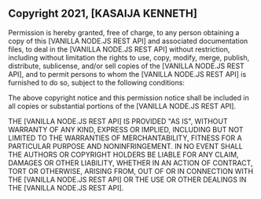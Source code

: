 ## Copyright 2021, [KASAIJA KENNETH]

Permission is hereby granted, free of charge, to any person obtaining a copy of this [VANILLA NODE.JS REST API] and associated documentation files, to deal in the [VANILLA NODE.JS REST API] without restriction, including without limitation the rights to use, copy, modify, merge, publish, distribute, sublicense, and/or sell copies of the [VANILLA NODE.JS REST API], and to permit persons to whom the [VANILLA NODE.JS REST API] is furnished to do so, subject to the following conditions:

The above copyright notice and this permission notice shall be included in all copies or substantial portions of the [VANILLA NODE.JS REST API].

THE [VANILLA NODE.JS REST API] IS PROVIDED "AS IS", WITHOUT WARRANTY OF ANY KIND, EXPRESS OR IMPLIED, INCLUDING BUT NOT LIMITED TO THE WARRANTIES OF MERCHANTABILITY, FITNESS FOR A PARTICULAR PURPOSE AND NONINFRINGEMENT. IN NO EVENT SHALL THE AUTHORS OR COPYRIGHT HOLDERS BE LIABLE FOR ANY CLAIM, DAMAGES OR OTHER LIABILITY, WHETHER IN AN ACTION OF CONTRACT, TORT OR OTHERWISE, ARISING FROM, OUT OF OR IN CONNECTION WITH THE [VANILLA NODE.JS REST API] OR THE USE OR OTHER DEALINGS IN THE [VANILLA NODE.JS REST API].
